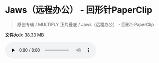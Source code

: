 # Jaws（远程办公） - 回形针PaperClip

> 原创专辑 / MULTIPLY 正片叠底 / Jaws（远程办公） - 回形针PaperClip

**文件大小**: 38.33 MB

<audio preload="none" controls><source src="https://file.hsyhx.top/archive/原创专辑/MULTIPLY 正片叠底/Jaws（远程办公） - 回形针PaperClip.flac" type="audio/mpeg">🤔 您的浏览器不支持此音频格式</audio>